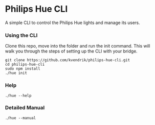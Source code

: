 Philips Hue CLI
===============

A simple CLI to control the Philips Hue lights and manage its users.

### Using the CLI
Clone this repo, move into the folder and run the init command. This will walk you through the steps of setting up the CLI with your bridge.
```
git clone https://github.com/kvendrik/philips-hue-cli.git
cd philips-hue-cli
sudo npm install
./hue init
```

### Help
```
./hue --help
```

### Detailed Manual
```
./hue --manual
```
